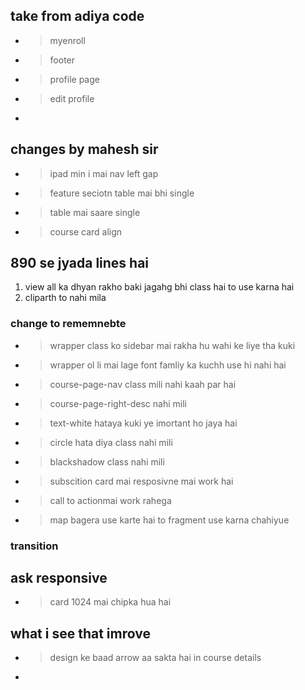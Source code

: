 ## take from adiya code
- > myenroll
- > footer 
- > profile page 
- > edit profile
- > 

## changes by mahesh sir
<!-- - > add bull again  -->
<!-- - > fix navbar -->
<!-- - > placholder in video  -->
<!-- - > dark yellow  -->
<!-- - > card alighn centert for mobile screen subscirpton wala -->
<!-- - > add first name and last name in mobile screen  -->
<!-- - > cart item corredct in mobile -->
<!-- - > fix footer -->
<!-- - > make all respoivie -->
<!-- - > percent and viewport mai resposive karna hai  -->

- > ipad min i mai nav left gap
- > feature seciotn table mai bhi single
- > table mai saare single 
- > course card align

## 890 se jyada lines hai  

1. view all ka dhyan rakho baki jagahg bhi class hai to use karna hai 
2. cliparth to nahi mila

### change to rememnebte
- > wrapper class ko sidebar mai rakha hu wahi ke liye tha
kuki
- > wrapper ol li mai lage font famliy ka kuchh use hi nahi hai 
- > course-page-nav class mili nahi kaah par hai 
- > course-page-right-desc nahi mili 
- > text-white hataya kuki ye imortant ho jaya hai
- > circle hata diya class nahi mili
- > blackshadow class nahi mili
- > subscition card mai resposivne mai work hai 
- > call to actionmai work rahega
- > map bagera use karte hai to fragment use karna chahiyue

### transition 



## ask responsive 
- > card 1024 mai chipka hua hai 


## what i see that imrove 
- > design ke baad arrow aa sakta hai in course details
- > 